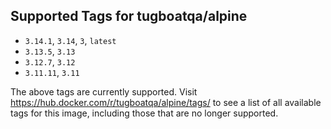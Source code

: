 ## Supported Tags for tugboatqa/alpine

* `3.14.1`, `3.14`, `3`, `latest`
* `3.13.5`, `3.13`
* `3.12.7`, `3.12`
* `3.11.11`, `3.11`

The above tags are currently supported. Visit https://hub.docker.com/r/tugboatqa/alpine/tags/ to see a list of all available tags for this image, including those that are no longer supported.

